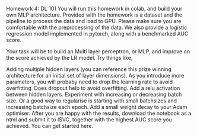 Homework 4: DL 101
You will run this homework in colab, and build your own MLP architecture.
Provided with the homework is a dataset and the pipeline to process the data and load to GPU. Please make sure you are comfortable with the preprocessing of the data.
We also provide a logistic regression model implemented in pytorch, along with a benchmarked AUC score.

Your task will be to build an Multi layer perceptron, or MLP, and improve on the score achieved by the LR model.
Try things like,

Adding multiple hidden layers (you can reference this prize winning architecture for an initial set of layer dimensions).
As you introduce more parameters, you will probaby need to drop the learning rate to avoid overfitting.
Does dropout help to avoid overfitting.
Add a relu activation between hidden layers.
Experiment with increasing or decreasing batch size. Or a good way to regularise is starting with small batchsizes and increasing batchsize each epoch.
Add a small weight decay to your Adam optimiser.
After you are happy with the results, download the notebook as a html and submit it to ISVC, together with the highest AUC score you achieved.
You can get started here.
